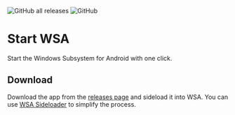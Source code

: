 ![GitHub all releases](https://img.shields.io/github/downloads/infinitepower18/startwsa/total)
![GitHub](https://img.shields.io/github/license/infinitepower18/startwsa)

# Start WSA
Start the Windows Subsystem for Android with one click.

## Download
Download the app from the [releases page](https://github.com/infinitepower18/StartWSA/releases/latest) and sideload it into WSA. You can use [WSA Sideloader](https://github.com/infinitepower18/WSA-Sideloader) to simplify the process.
